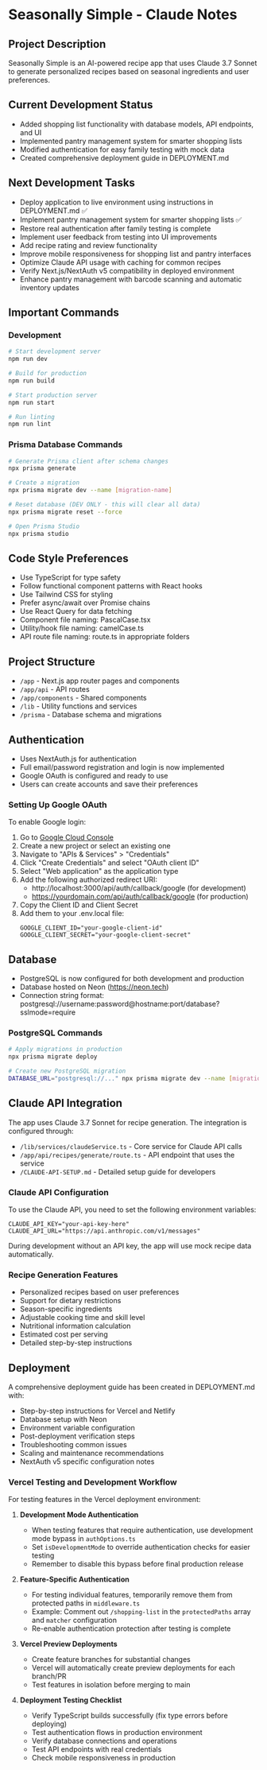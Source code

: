# Seasonally Simple - Claude Notes

## Project Description
Seasonally Simple is an AI-powered recipe app that uses Claude 3.7 Sonnet to generate personalized recipes based on seasonal ingredients and user preferences.

## Current Development Status
- Added shopping list functionality with database models, API endpoints, and UI
- Implemented pantry management system for smarter shopping lists
- Modified authentication for easy family testing with mock data
- Created comprehensive deployment guide in DEPLOYMENT.md

## Next Development Tasks
- Deploy application to live environment using instructions in DEPLOYMENT.md ✅
- Implement pantry management system for smarter shopping lists ✅
- Restore real authentication after family testing is complete
- Implement user feedback from testing into UI improvements
- Add recipe rating and review functionality
- Improve mobile responsiveness for shopping list and pantry interfaces
- Optimize Claude API usage with caching for common recipes
- Verify Next.js/NextAuth v5 compatibility in deployed environment
- Enhance pantry management with barcode scanning and automatic inventory updates

## Important Commands

### Development
```bash
# Start development server
npm run dev

# Build for production
npm run build

# Start production server
npm run start

# Run linting
npm run lint
```

### Prisma Database Commands
```bash
# Generate Prisma client after schema changes
npx prisma generate

# Create a migration
npx prisma migrate dev --name [migration-name]

# Reset database (DEV ONLY - this will clear all data)
npx prisma migrate reset --force

# Open Prisma Studio
npx prisma studio
```

## Code Style Preferences
- Use TypeScript for type safety
- Follow functional component patterns with React hooks
- Use Tailwind CSS for styling
- Prefer async/await over Promise chains
- Use React Query for data fetching
- Component file naming: PascalCase.tsx
- Utility/hook file naming: camelCase.ts
- API route file naming: route.ts in appropriate folders

## Project Structure
- `/app` - Next.js app router pages and components
- `/app/api` - API routes
- `/app/components` - Shared components
- `/lib` - Utility functions and services
- `/prisma` - Database schema and migrations

## Authentication
- Uses NextAuth.js for authentication
- Full email/password registration and login is now implemented
- Google OAuth is configured and ready to use
- Users can create accounts and save their preferences

### Setting Up Google OAuth
To enable Google login:
1. Go to [Google Cloud Console](https://console.cloud.google.com/)
2. Create a new project or select an existing one
3. Navigate to "APIs & Services" > "Credentials"
4. Click "Create Credentials" and select "OAuth client ID"
5. Select "Web application" as the application type
6. Add the following authorized redirect URI:
   - http://localhost:3000/api/auth/callback/google (for development)
   - https://yourdomain.com/api/auth/callback/google (for production)
7. Copy the Client ID and Client Secret
8. Add them to your .env.local file:
   ```
   GOOGLE_CLIENT_ID="your-google-client-id"
   GOOGLE_CLIENT_SECRET="your-google-client-secret"
   ```

## Database
- PostgreSQL is now configured for both development and production
- Database hosted on Neon (https://neon.tech)
- Connection string format: postgresql://username:password@hostname:port/database?sslmode=require

### PostgreSQL Commands
```bash
# Apply migrations in production
npx prisma migrate deploy

# Create new PostgreSQL migration
DATABASE_URL="postgresql://..." npx prisma migrate dev --name [migration-name]
```

## Claude API Integration
The app uses Claude 3.7 Sonnet for recipe generation. The integration is configured through:

- `/lib/services/claudeService.ts` - Core service for Claude API calls
- `/app/api/recipes/generate/route.ts` - API endpoint that uses the service
- `/CLAUDE-API-SETUP.md` - Detailed setup guide for developers

### Claude API Configuration
To use the Claude API, you need to set the following environment variables:
```
CLAUDE_API_KEY="your-api-key-here"
CLAUDE_API_URL="https://api.anthropic.com/v1/messages"
```

During development without an API key, the app will use mock recipe data automatically.

### Recipe Generation Features
- Personalized recipes based on user preferences
- Support for dietary restrictions
- Season-specific ingredients
- Adjustable cooking time and skill level
- Nutritional information calculation
- Estimated cost per serving
- Detailed step-by-step instructions

## Deployment
A comprehensive deployment guide has been created in DEPLOYMENT.md with:
- Step-by-step instructions for Vercel and Netlify
- Database setup with Neon
- Environment variable configuration
- Post-deployment verification steps
- Troubleshooting common issues
- Scaling and maintenance recommendations
- NextAuth v5 specific configuration notes

### Vercel Testing and Development Workflow
For testing features in the Vercel deployment environment:

1. **Development Mode Authentication**
   - When testing features that require authentication, use development mode bypass in `authOptions.ts`
   - Set `isDevelopmentMode` to override authentication checks for easier testing
   - Remember to disable this bypass before final production release

2. **Feature-Specific Authentication**
   - For testing individual features, temporarily remove them from protected paths in `middleware.ts`
   - Example: Comment out `/shopping-list` in the `protectedPaths` array and `matcher` configuration
   - Re-enable authentication protection after testing is complete

3. **Vercel Preview Deployments**
   - Create feature branches for substantial changes
   - Vercel will automatically create preview deployments for each branch/PR
   - Test features in isolation before merging to main

4. **Deployment Testing Checklist**
   - Verify TypeScript builds successfully (fix type errors before deploying)
   - Test authentication flows in production environment
   - Verify database connections and operations
   - Test API endpoints with real credentials
   - Check mobile responsiveness in production